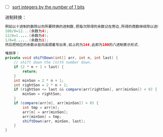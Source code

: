  - [ ] [sort integers by the number of 1 bits](https://leetcode.com/problems/sort-integers-by-the-number-of-1-bits)

进制转换：
```java
例如以十进制的数除以你所要转换的进制数,把每次除得的余数记在旁边,所得的商数继续除以进制数,直到余数为0时止.例如你要把100转换成八进制: 
100/8=12...(余数为4); 
12/8=1.....(余数为4); 
1/8=0......(余数为1); 
然后把相应的余数从低向高顺着写出来,如上的为144,此即为100的八进制表示形式.

堆排序：
private void shiftDown(int[] arr, int n, int last) {
    // shift down the (n)th number down.  
    if (2 * n + 1 > last) {
        return;
    }
    int minSon = 2 * n + 1;
    int rightSon = 2 * n + 2;
    if (rightSon <= last && compare(arr[rightSon], arr[minSon]) < 0) {
        minSon = rightSon;
    }
    if (compare(arr[n], arr[minSon]) > 0) {
        int tmp = arr[n];
        arr[n] = arr[minSon];
        arr[minSon] = tmp;
        shiftDown(arr, minSon, last);
    }
}
```

